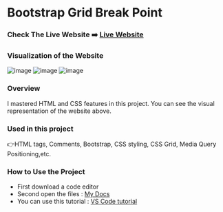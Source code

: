 # Bootstrap Grid Break Point


### Check The Live Website ➡️ [Live Website](https://sekunev.github.io/Projects/24_Boots_Grid_BrePoint/)


### Visualization of the Website
![image](https://user-images.githubusercontent.com/101554737/188864286-63a73daf-5689-4d09-98c1-1edc7ac97b89.png)
![image](https://user-images.githubusercontent.com/101554737/188865816-3ad75ef4-5f94-44ba-ac03-f0352878536f.png)
![image](https://user-images.githubusercontent.com/101554737/188865855-1acd3016-4f7d-412c-a1c5-b757d0152275.png)




### Overview
I mastered HTML and CSS features in this project. You can see the visual representation of the website above.

### Used in this project
👉HTML tags, Comments, Bootstrap, CSS styling, CSS Grid, Media Query Positioning,etc.

### How to Use the Project
+ First download a code editor
+ Second open the files : [My Docs](https://github.com/Sekunev/Projects/tree/main/24_Boots_Grid_BrePoint)
+ You can use this tutorial : [VS Code tutorial](https://www.youtube.com/watch?v=fJEbVCrEMSE)

